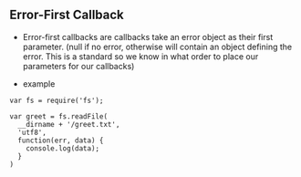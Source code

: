 ## Error-First Callback

* Error-first callbacks are callbacks take an error object as their first parameter. (null if no error, otherwise will contain an object defining the error. This is a standard so we know in what order to place our parameters for our callbacks)

* example

```
var fs = require('fs');

var greet = fs.readFile(
  __dirname + '/greet.txt',
  'utf8',
  function(err, data) {
    console.log(data);
  }
)
```
